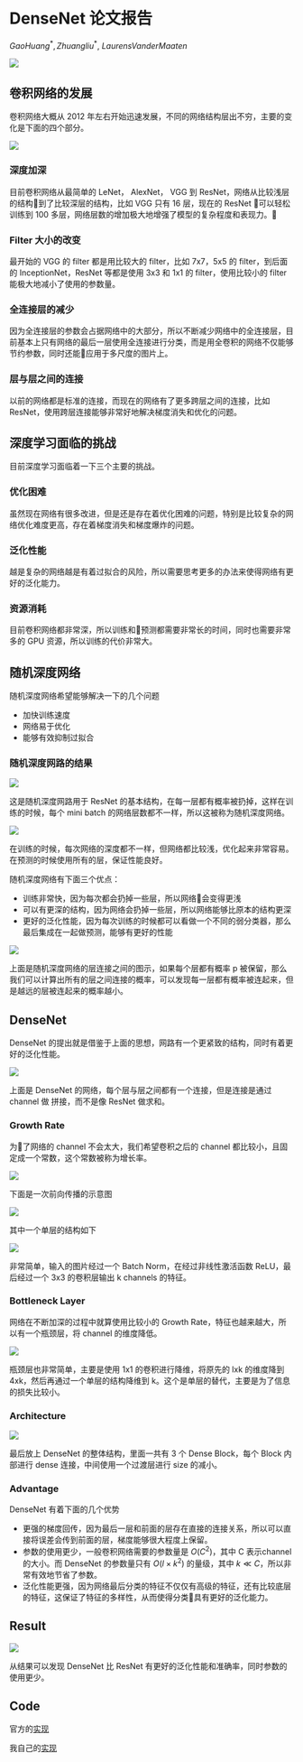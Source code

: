 # DenseNet 论文报告
$Gao Huang^*, Zhuang liu^*,\ Laurens Van der Maaten$

![](https://ws1.sinaimg.cn/large/006tNc79ly1fmbo8ykh0pj30eh0a6q37.jpg)

## 卷积网络的发展
卷积网络大概从 2012 年左右开始迅速发展，不同的网络结构层出不穷，主要的变化是下面的四个部分。

![](https://ws1.sinaimg.cn/large/006tKfTcly1fmcz1yh4fbj30pk0asq6o.jpg)

### 深度加深
目前卷积网络从最简单的 LeNet， AlexNet， VGG 到 ResNet，网络从比较浅层的结构到了比较深层的结构，比如 VGG 只有 16 层，现在的 ResNet 可以轻松训练到 100 多层，网络层数的增加极大地增强了模型的复杂程度和表现力。

### Filter 大小的改变
最开始的 VGG 的 filter 都是用比较大的 filter，比如 7x7，5x5 的 filter，到后面的 InceptionNet，ResNet 等都是使用 3x3 和 1x1 的 filter，使用比较小的 filter 能极大地减小了使用的参数量。 

### 全连接层的减少
因为全连接层的参数会占据网络中的大部分，所以不断减少网络中的全连接层，目前基本上只有网络的最后一层使用全连接进行分类，而是用全卷积的网络不仅能够节约参数，同时还能应用于多尺度的图片上。

### 层与层之间的连接
以前的网络都是标准的连接，而现在的网络有了更多跨层之间的连接，比如 ResNet，使用跨层连接能够非常好地解决梯度消失和优化的问题。

## 深度学习面临的挑战
目前深度学习面临着一下三个主要的挑战。

### 优化困难
虽然现在网络有很多改进，但是还是存在着优化困难的问题，特别是比较复杂的网络优化难度更高，存在着梯度消失和梯度爆炸的问题。

### 泛化性能
越是复杂的网络越是有着过拟合的风险，所以需要思考更多的办法来使得网络有更好的泛化能力。

### 资源消耗
目前卷积网络都非常深，所以训练和预测都需要非常长的时间，同时也需要非常多的 GPU 资源，所以训练的代价非常大。

## 随机深度网络
随机深度网络希望能够解决一下的几个问题
- 加快训练速度
- 网络易于优化
- 能够有效抑制过拟合

### 随机深度网路的结果
![](https://ws4.sinaimg.cn/large/006tKfTcly1fmd1k43k4lj30nt06gdhv.jpg)

这是随机深度网路用于 ResNet 的基本结构，在每一层都有概率被扔掉，这样在训练的时候，每个 mini batch 的网络层数都不一样，所以这被称为随机深度网络。

![](https://ws4.sinaimg.cn/large/006tKfTcly1fmd1lrw3s4j30oz0cndkp.jpg)

在训练的时候，每次网络的深度都不一样，但网络都比较浅，优化起来非常容易。在预测的时候使用所有的层，保证性能良好。

随机深度网络有下面三个优点：
- 训练非常快，因为每次都会扔掉一些层，所以网络会变得更浅
- 可以有更深的结构，因为网络会扔掉一些层，所以网络能够比原本的结构更深
- 更好的泛化性能，因为每次训练的时候都可以看做一个不同的弱分类器，那么最后集成在一起做预测，能够有更好的性能

![](https://ws3.sinaimg.cn/large/006tKfTcly1fmd1sd2gizj30pa0baaeh.jpg)

上面是随机深度网络的层连接之间的图示，如果每个层都有概率 p 被保留，那么我们可以计算出所有的层之间连接的概率，可以发现每一层都有概率被连起来，但是越远的层被连起来的概率越小。

## DenseNet
DenseNet 的提出就是借鉴于上面的思想，网路有一个更紧致的结构，同时有着更好的泛化性能。

![](https://ws1.sinaimg.cn/large/006tKfTcly1fmd22vdu2xj30ni0b6q6s.jpg)

上面是 DenseNet 的网络，每个层与层之间都有一个连接，但是连接是通过 channel 做 拼接，而不是像 ResNet 做求和。

### Growth Rate
为了网络的 channel 不会太大，我们希望卷积之后的 channel 都比较小，且固定成一个常数，这个常数被称为增长率。

![](https://ws1.sinaimg.cn/large/006tKfTcly1fmd28hbuydj30iu0bk77m.jpg)

下面是一次前向传播的示意图

![](https://ws3.sinaimg.cn/large/006tKfTcly1fmd29al06kj30o705kq4s.jpg)

其中一个单层的结构如下

![](https://ws1.sinaimg.cn/large/006tKfTcly1fmd29vesstj30gi094jt9.jpg)

非常简单，输入的图片经过一个 Batch Norm，在经过非线性激活函数 ReLU，最后经过一个 3x3 的卷积层输出 k channels 的特征。

### Bottleneck Layer
网络在不断加深的过程中就算使用比较小的 Growth Rate，特征也越来越大，所以有一个瓶颈层，将 channel 的维度降低。

![](https://ws2.sinaimg.cn/large/006tKfTcly1fmd2cvagkuj30nu08qwhd.jpg)

瓶颈层也非常简单，主要是使用 1x1 的卷积进行降维，将原先的 lxk 的维度降到 4xk，然后再通过一个单层的结构降维到 k。这个是单层的替代，主要是为了信息的损失比较小。

### Architecture

![](https://ws3.sinaimg.cn/large/006tKfTcly1fmd2hldsdoj30ox07qgoq.jpg)

最后放上 DenseNet 的整体结构，里面一共有 3 个 Dense Block，每个 Block 内部进行 dense 连接，中间使用一个过渡层进行 size 的减小。

### Advantage
DenseNet 有着下面的几个优势
- 更强的梯度回传，因为最后一层和前面的层存在直接的连接关系，所以可以直接将误差会传到前面的层，梯度能够很大程度上保留。
- 参数的使用更少，一般卷积网络需要的参数量是 $O(C^2)$，其中 C 表示channel 的大小。而 DenseNet 的参数量只有 $O(l \times k^2)$ 的量级，其中 $k \ll  C$，所以非常有效地节省了参数。
- 泛化性能更强，因为网络最后分类的特征不仅仅有高级的特征，还有比较底层的特征，这保证了特征的多样性，从而使得分类具有更好的泛化能力。

## Result
![](https://ws3.sinaimg.cn/large/006tKfTcly1fmd2rb0mx9j30ou0c2tdq.jpg)

从结果可以发现 DenseNet 比 ResNet 有更好的泛化性能和准确率，同时参数的使用更少。

## Code
官方的[实现](https://github.com/liuzhuang13/DenseNet)

我自己的[实现](https://github.com/SherlockLiao/cifar10-gluon)